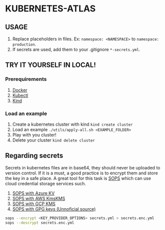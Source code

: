 # KUBERNETES-ATLAS
## USAGE
1. Replace placeholders in files. Ex: `namespace: <NAMESPACE>` to `namespace: production`.
2. If secrets are used, add them to your .gitignore `*-secrets.yml`.

## TRY IT YOURSELF IN LOCAL!
### Prerequirements
1. [Docker](https://docs.docker.com/get-started/)
2. [Kubectl](https://kubernetes.io/es/docs/tasks/tools/install-kubectl/)
3. [Kind](https://github.com/kubernetes-sigs/kind)

### Load an example
1. Create a kubernetes cluster with kind `kind create cluster`
2. Load an example `./utils/apply-all.sh <EXAMPLE_FOLDER>`
3. Play with you cluster!
4. Delete your cluster `kind delete cluster`

## Regarding secrets
Secrets in kubernetes files are in base64, they should never be uploaded to version control. If it is a must, a good practice is to encrypt them and store the key in a safe place. A great tool for this task is [SOPS](https://github.com/mozilla/sops) which can use cloud credential storage services such.
1. [SOPS with Azure KV](https://github.com/mozilla/sops#23encrypting-using-azure-key-vault)
2. [SOPS with AWS KmsKMS](https://github.com/mozilla/sops#kms-aws-profiles)
3. [SOPS with GCP KMS](https://github.com/mozilla/sops#encrypting-using-gcp-kms)
4. [SOPS with GPG keys (Unnoficial source)](https://gist.github.com/twolfson/01d515258eef8bdbda4f)

```bash
sops --encrypt <KEY_PROVIDER_OPTIONS> secrets.yml > secrets.enc.yml
sops --descrypt secrets.enc.yml
```
